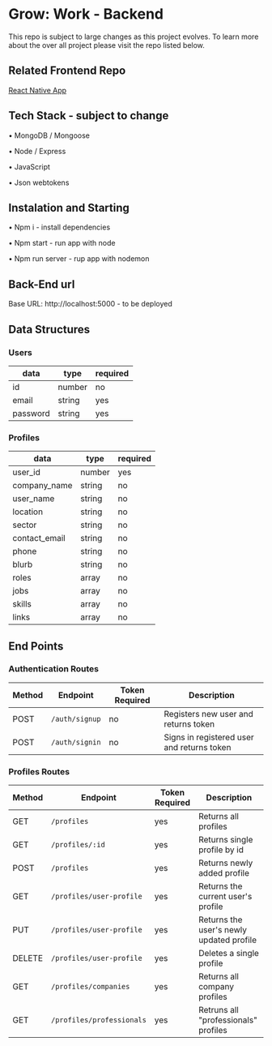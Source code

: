 # Grow: Work - Backend

This repo is subject to large changes as this project evolves. To learn more about the over all project please visit the repo listed below.

## Related Frontend Repo

[React Native App](https://github.com/Dionne-Stratton/grow-work-frontend-react-native)

## Tech Stack - subject to change

• MongoDB / Mongoose

• Node / Express

• JavaScript

• Json webtokens

## Instalation and Starting

• Npm i - install dependencies

• Npm start - run app with node

• Npm run server - rup app with nodemon

## Back-End url

Base URL: http://localhost:5000 - to be deployed

## Data Structures

### Users

| data         | type   | required |
| ------------ | ------ | -------- |
| id           | number | no       |
| email        | string | yes      |
| password     | string | yes      |

### Profiles

| data          | type   | required |
| ------------- | ------ | -------- |
| user_id       | number | yes      |
| company_name  | string | no       |
| user_name     | string | no       |
| location      | string | no       |
| sector        | string | no       |
| contact_email | string | no       |
| phone         | string | no       |
| blurb         | string | no       |
| roles         | array  | no       |
| jobs          | array  | no       |
| skills        | array  | no       |
| links         | array  | no       |

## End Points

### Authentication Routes

| Method | Endpoint       | Token Required | Description                                |
| ------ | -------------- | -------------- | ------------------------------------------ |
| POST   | `/auth/signup` | no             | Registers new user and returns token       |
| POST   | `/auth/signin` | no             | Signs in registered user and returns token |

### Profiles Routes

| Method | Endpoint                 | Token Required | Description                              |
| ------ | ------------------------ | -------------- | ---------------------------------------- |
| GET    | `/profiles`              | yes            | Returns all profiles                     |
| GET    | `/profiles/:id`          | yes            | Returns single profile by id             |
| POST   | `/profiles`              | yes            | Returns newly added profile              |
| GET    | `/profiles/user-profile` | yes            | Returns the current user's profile       |
| PUT    | `/profiles/user-profile` | yes            | Returns the user's newly updated profile |
| DELETE | `/profiles/user-profile` | yes            | Deletes a single profile                 |
| GET    | `/profiles/companies`    | yes            | Returns all company profiles             |
| GET    | `/profiles/professionals`| yes            | Retruns all "professionals" profiles     |


